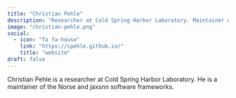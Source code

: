 ```yaml
---
title: "Christian Pehle"
description: "Researcher at Cold Spring Harbor Laboratory. Maintainer of Norse and jaxsnn."
image: "christian-pehle.png"
social:
  - icon: "fa fa-house"
    link: "https://cpehle.github.io/"
    title: "website"
draft: false
---
```

Christian Pehle is a researcher at Cold Spring Harbor Laboratory. He is a maintainer of the Norse and jaxsnn software frameworks.